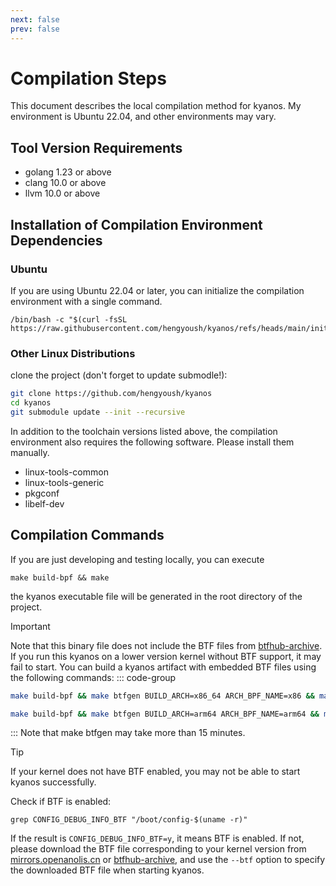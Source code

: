 ```yaml
---
next: false
prev: false
---
```


# Compilation Steps

This document describes the local compilation method for kyanos. My environment
is Ubuntu 22.04, and other environments may vary.

## Tool Version Requirements

- golang 1.23 or above
- clang 10.0 or above
- llvm 10.0 or above

## Installation of Compilation Environment Dependencies

### Ubuntu

If you are using Ubuntu 22.04 or later, you can initialize the compilation
environment with a single command.

```
/bin/bash -c "$(curl -fsSL https://raw.githubusercontent.com/hengyoush/kyanos/refs/heads/main/init_env.sh)"
```

### Other Linux Distributions

clone the project (don't forget to update submodle!):

```bash
git clone https://github.com/hengyoush/kyanos
cd kyanos
git submodule update --init --recursive
```

In addition to the toolchain versions listed above, the compilation environment
also requires the following software. Please install them manually.

- linux-tools-common
- linux-tools-generic
- pkgconf
- libelf-dev

## Compilation Commands

If you are just developing and testing locally, you can execute

```
make build-bpf && make
```

the kyanos executable file will be generated in the root directory of the
project.

<!-- prettier-ignore -->
> [!IMPORTANT]
> Note that this binary file does not include the BTF files from
> [btfhub-archive](https://github.com/aquasecurity/btfhub-archive/). If you run
> this kyanos on a lower version kernel without BTF support, it may fail to
> start. You can build a kyanos artifact with embedded BTF files using the
> following commands: ::: code-group
>
> ```bash [x86_64]
> make build-bpf && make btfgen BUILD_ARCH=x86_64 ARCH_BPF_NAME=x86 && make
> ```
>
> ```bash [arm64]
> make build-bpf && make btfgen BUILD_ARCH=arm64 ARCH_BPF_NAME=arm64 && make
> ```
>
> ::: Note that make btfgen may take more than 15 minutes.

<!-- prettier-ignore -->
> [!TIP]
> If your kernel does not have BTF enabled, you may not be able to start
> kyanos successfully.
>
> Check if BTF is enabled:
>
> ```
> grep CONFIG_DEBUG_INFO_BTF "/boot/config-$(uname -r)"
> ```
>
> If the result is `CONFIG_DEBUG_INFO_BTF=y`, it means BTF is enabled. If not,
> please download the BTF file corresponding to your kernel version from
> [mirrors.openanolis.cn](https://mirrors.openanolis.cn/coolbpf/btf/) or
> [btfhub-archive](https://github.com/aquasecurity/btfhub-archive/), and use the
> `--btf` option to specify the downloaded BTF file when starting kyanos.
